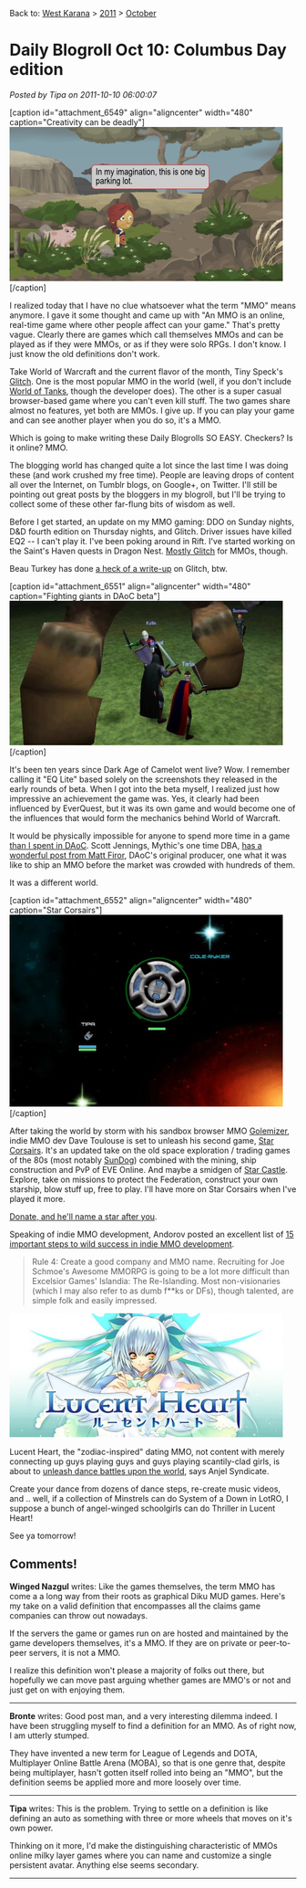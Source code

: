 Back to: [West Karana](/posts/westkarana.md) > [2011](/posts/2011/westkarana.md) > [October](./westkarana.md)
# Daily Blogroll Oct 10: Columbus Day edition

*Posted by Tipa on 2011-10-10 06:00:07*

[caption id="attachment\_6549" align="aligncenter" width="480" caption="Creativity can be deadly"][![](../../../uploads/2011/10/glitch.png "Creativity can be deadly")](../../../uploads/2011/10/glitch.png)[/caption]

I realized today that I have no clue whatsoever what the term "MMO" means anymore. I gave it some thought and came up with "An MMO is an online, real-time game where other people affect can your game." That's pretty vague. Clearly there are games which call themselves MMOs and can be played as if they were MMOs, or as if they were solo RPGs. I don't know. I just know the old definitions don't work.

Take World of Warcraft and the current flavor of the month, Tiny Speck's [Glitch](http://glitch.com "Glitch"). One is the most popular MMO in the world (well, if you don't include [World of Tanks](http://game.worldoftanks.com/about "About World of Tanks"), though the developer does). The other is a super casual browser-based game where you can't even kill stuff. The two games share almost no features, yet both are MMOs. I give up. If you can play your game and can see another player when you do so, it's a MMO.

Which is going to make writing these Daily Blogrolls SO EASY. Checkers? Is it online? MMO.

The blogging world has changed quite a lot since the last time I was doing these (and work crushed my free time). People are leaving drops of content all over the Internet, on Tumblr blogs, on Google+, on Twitter. I'll still be pointing out great posts by the bloggers in my blogroll, but I'll be trying to collect some of these other far-flung bits of wisdom as well.

Before I get started, an update on my MMO gaming: DDO on Sunday nights, D&D fourth edition on Thursday nights, and Glitch. Driver issues have killed EQ2 -- I can't play it. I've been poking around in Rift. I've started working on the Saint's Haven quests in Dragon Nest. [Mostly Glitch](https://plus.google.com/108460561201888322767/posts/JmCoShk3siV) for MMOs, though.

Beau Turkey has done [a heck of a write-up](http://massively.joystiq.com/2011/10/09/rise-and-shiny-recap-glitch/) on Glitch, btw.

[caption id="attachment\_6551" align="aligncenter" width="480" caption="Fighting giants in DAoC beta"][![](../../../uploads/2011/10/01cf1aed618e714403893048aef63ded-480x253.jpg "Fighting giants in DAoC beta")](../../../uploads/2011/10/01cf1aed618e714403893048aef63ded.jpg)[/caption]

It's been ten years since Dark Age of Camelot went live? Wow. I remember calling it "EQ Lite" based solely on the screenshots they released in the early rounds of beta. When I got into the beta myself, I realized just how impressive an achievement the game was. Yes, it clearly had been influenced by EverQuest, but it was its own game and would become one of the influences that would form the mechanics behind World of Warcraft.

It would be physically impossible for anyone to spend more time in a game [than I spent in DAoC](../../../daoc/). Scott Jennings, Mythic's one time DBA, [has a wonderful post from Matt Firor](http://www.brokentoys.org/2011/10/09/a-decade-of-camelot/), DAoC's original producer, one what it was like to ship an MMO before the market was crowded with hundreds of them.

It was a different world.

[caption id="attachment\_6552" align="aligncenter" width="480" caption="Star Corsairs"][![](../../../uploads/2011/10/Fullscreen-capture-1092011-92615-PM-480x336.jpg "Star Corsairs")](../../../uploads/2011/10/Fullscreen-capture-1092011-92615-PM.jpg)[/caption]

After taking the world by storm with his sandbox browser MMO [Golemizer](http://www.golemizer.com/), indie MMO dev Dave Toulouse is set to unleash his second game, [Star Corsairs](http://www.starcorsairs.com/ "Star Corsairs"). It's an updated take on the old space exploration / trading games of the 80s (most notably [SunDog](http://en.wikipedia.org/wiki/SunDog:_Frozen_Legacy)) combined with the mining, ship construction and PvP of EVE Online. And maybe a smidgen of [Star Castle](http://en.wikipedia.org/wiki/Star_Castle). Explore, take on missions to protect the Federation, construct your own starship, blow stuff up, free to play. I'll have more on Star Corsairs when I've played it more.

[Donate, and he'll name a star after you](http://www.starcorsairs.com/nameastar.htm).

Speaking of indie MMO development, Andorov posted an excellent list of [15 important steps to wild success in indie MMO development](http://forum.unity3d.com/threads/106750-Top-15-rules-of-successful-indie-MMO-developers).


> Rule 4: Create a good company and MMO name. Recruiting for Joe Schmoe's Awesome MMORPG is going to be a lot more difficult than Excelsior Games' Islandia: The Re-Islanding. Most non-visionaries (which I may also refer to as dumb f**ks or DFs), though talented, are simple folk and easily impressed.



[![](../../../uploads/2011/10/lucentheartlogo-480x217.jpg "Lucent Heart")](../../../uploads/2011/10/lucentheartlogo.jpg)

Lucent Heart, the "zodiac-inspired" dating MMO, not content with merely connecting up guys playing guys and guys playing scantily-clad girls, is about to [unleash dance battles upon the world](http://www.anjelsyndicate.org/2011/08/31/lucent-heart-first-expansion-adds-dance-battles/), says Anjel Syndicate.

Create your dance from dozens of dance steps, re-create music videos, and .. well, if a collection of Minstrels can do System of a Down in LotRO, I suppose a bunch of angel-winged schoolgirls can do Thriller in Lucent Heart!

See ya tomorrow!
## Comments!

**Winged Nazgul** writes: Like the games themselves, the term MMO has come a a long way from their roots as graphical Diku MUD games. Here's my take on a valid definition that encompasses all the claims game companies can throw out nowadays.

If the servers the game or games run on are hosted and maintained by the game developers themselves, it's a MMO. If they are on private or peer-to-peer servers, it is not a MMO.

I realize this definition won't please a majority of folks out there, but hopefully we can move past arguing whether games are MMO's or not and just get on with enjoying them.

---

**Bronte** writes: Good post man, and a very interesting dilemma indeed. I have been struggling myself to find a definition for an MMO. As of right now, I am utterly stumped.

They have invented a new term for League of Legends and DOTA, Multiplayer Online Battle Arena (MOBA), so that is one genre that, despite being multiplayer, hasn't gotten itself rolled into being an "MMO", but the definition seems be applied more and more loosely over time.

---

**Tipa** writes: This is the problem. Trying to settle on a definition is like defining an auto as something with three or more wheels that moves on it's own power. 

Thinking on it more, I'd make the distinguishing characteristic of MMOs online milky layer games where you can name and customize a single persistent avatar. Anything else seems secondary.

---

